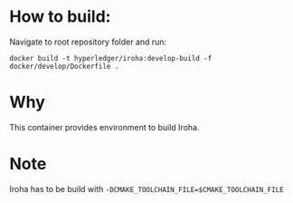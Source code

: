 # How to build:

Navigate to root repository folder and run:
```
docker build -t hyperledger/iroha:develop-build -f docker/develop/Dockerfile .
```

# Why

This container provides environment to build Iroha.

# Note

Iroha has to be build with `-DCMAKE_TOOLCHAIN_FILE=$CMAKE_TOOLCHAIN_FILE`
